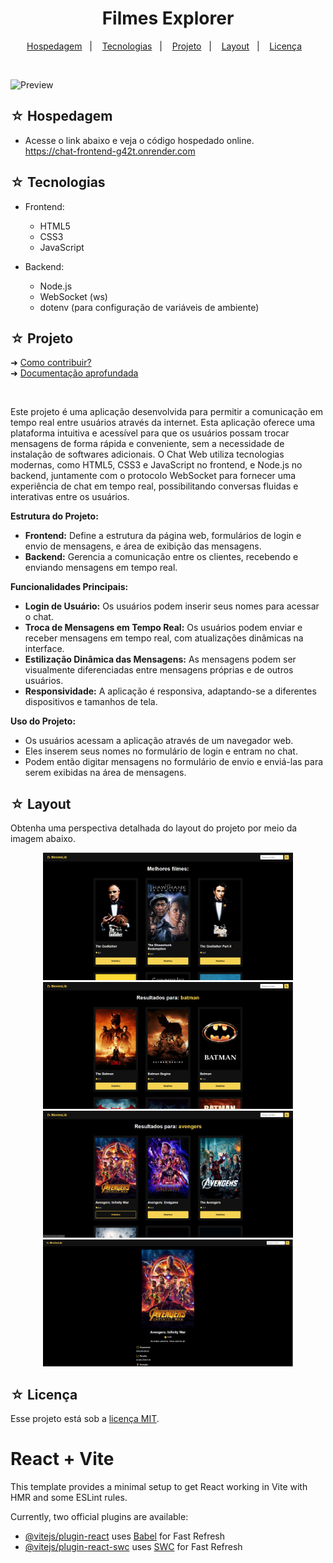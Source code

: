 <h1 align="center">Filmes Explorer</h1>

<p align="center">
  <a href="#-hospedagem">Hospedagem</a>&nbsp;&nbsp;&nbsp;|&nbsp;&nbsp;&nbsp;
  <a href="#-tecnologias">Tecnologias</a>&nbsp;&nbsp;&nbsp;|&nbsp;&nbsp;&nbsp;
  <a href="#-projeto">Projeto</a>&nbsp;&nbsp;&nbsp;|&nbsp;&nbsp;&nbsp;
  <a href="#-layout">Layout</a>&nbsp;&nbsp;&nbsp;|&nbsp;&nbsp;&nbsp;
  <a href="#-licença">Licença</a>&nbsp;&nbsp;&nbsp;
</p>
<br>

![Preview](./banner.png)

## ☆ Hospedagem
- Acesse o link abaixo e veja o código hospedado online.<br>
https://chat-frontend-g42t.onrender.com

## ☆ Tecnologias
- Frontend:
  - HTML5
  - CSS3
  - JavaScript
    
- Backend:
  - Node.js
  - WebSocket (ws)
  - dotenv (para configuração de variáveis de ambiente)

## ☆ Projeto
➜ [Como contribuir?](./read-model/CONTRIBUTING.md) <br>
➜ [Documentação aprofundada](./read-model/MODEL.md) 

<br>

Este projeto é uma aplicação desenvolvida para permitir a comunicação em tempo real entre usuários através da internet. Esta aplicação oferece uma plataforma intuitiva e acessível para que os usuários possam trocar mensagens de forma rápida e conveniente, sem a necessidade de instalação de softwares adicionais. O Chat Web utiliza tecnologias modernas, como HTML5, CSS3 e JavaScript no frontend, e Node.js no backend, juntamente com o protocolo WebSocket para fornecer uma experiência de chat em tempo real, possibilitando conversas fluidas e interativas entre os usuários.

**Estrutura do Projeto:**
- **Frontend:** Define a estrutura da página web, formulários de login e envio de mensagens, e área de exibição das mensagens.
- **Backend:** Gerencia a comunicação entre os clientes, recebendo e enviando mensagens em tempo real.

**Funcionalidades Principais:**
- **Login de Usuário:** Os usuários podem inserir seus nomes para acessar o chat.
- **Troca de Mensagens em Tempo Real:** Os usuários podem enviar e receber mensagens em tempo real, com atualizações dinâmicas na interface.
- **Estilização Dinâmica das Mensagens:** As mensagens podem ser visualmente diferenciadas entre mensagens próprias e de outros usuários.
- **Responsividade:** A aplicação é responsiva, adaptando-se a diferentes dispositivos e tamanhos de tela.

**Uso do Projeto:**
- Os usuários acessam a aplicação através de um navegador web.
- Eles inserem seus nomes no formulário de login e entram no chat.
- Podem então digitar mensagens no formulário de envio e enviá-las para serem exibidas na área de mensagens.

## ☆ Layout
Obtenha uma perspectiva detalhada do layout do projeto por meio da imagem abaixo.

<div align="center">

<img src="https://raw.githubusercontent.com/https-shini/movies_lib/main/dist/001.png" width=400 heigth=350 />
<img src="https://raw.githubusercontent.com/https-shini/movies_lib/main/dist/002.png" width=400 heigth=350 />
<img src="https://raw.githubusercontent.com/https-shini/movies_lib/main/dist/003.png" width=400 heigth=350 />
<img src="https://raw.githubusercontent.com/https-shini/movies_lib/main/dist/004.png" width=400 heigth=350 />

</div>

## ☆ Licença
Esse projeto está sob a [licença MIT](/LICENSE).


# React + Vite

This template provides a minimal setup to get React working in Vite with HMR and some ESLint rules.

Currently, two official plugins are available:

-   [@vitejs/plugin-react](https://github.com/vitejs/vite-plugin-react/blob/main/packages/plugin-react/README.md) uses [Babel](https://babeljs.io/) for Fast Refresh
-   [@vitejs/plugin-react-swc](https://github.com/vitejs/vite-plugin-react-swc) uses [SWC](https://swc.rs/) for Fast Refresh

<br>
